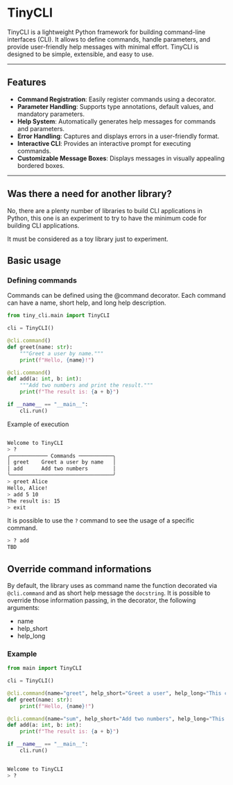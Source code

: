 # TinyCLI

TinyCLI is a lightweight Python framework for building command-line interfaces (CLI).
It allows to define commands, handle parameters, and provide user-friendly help messages with minimal effort. 
TinyCLI is designed to be simple, extensible, and easy to use.

---

## Features

- **Command Registration**: Easily register commands using a decorator.
- **Parameter Handling**: Supports type annotations, default values, and mandatory parameters.
- **Help System**: Automatically generates help messages for commands and parameters.
- **Error Handling**: Captures and displays errors in a user-friendly format.
- **Interactive CLI**: Provides an interactive prompt for executing commands.
- **Customizable Message Boxes**: Displays messages in visually appealing bordered boxes.

---

## Was there a need for another library?

No, there are a plenty number of libraries to build CLI applications in Python, this one
is an experiment to try to have the minimum code for building CLI applications.

It must be considered as a toy library just to experiment.



## Basic usage

### Defining commands

Commands can be defined using the @command decorator. Each command can have a name, short help, and long help description.

```python
from tiny_cli.main import TinyCLI

cli = TinyCLI()

@cli.command()
def greet(name: str):
    """Greet a user by name."""
    print(f"Hello, {name}!")

@cli.command()
def add(a: int, b: int):
    """Add two numbers and print the result."""
    print(f"The result is: {a + b}")

if __name__ == "__main__":
    cli.run()
```

Example of execution

```bash

Welcome to TinyCLI
> ?
╭──────────── Commands ───────────╮
│ greet    Greet a user by name   │
│ add      Add two numbers        │
╰─────────────────────────────────╯
> greet Alice
Hello, Alice!
> add 5 10
The result is: 15
> exit
```

It is possible to use the `?` command to see the usage of a specific command.

```bash
> ? add
TBD
```

## Override command informations

By default, the library uses as command name the function decorated via `@cli.command` and as short help message 
the `docstring`.
It is possible to override those information passing, in the decorator, the following arguments:

- name
- help_short
- help_long


### Example

```python
from main import TinyCLI

cli = TinyCLI()

@cli.command(name="greet", help_short="Greet a user", help_long="This command greets a user by name.")
def greet(name: str):
    print(f"Hello, {name}!")

@cli.command(name="sum", help_short="Add two numbers", help_long="This command adds two numbers and prints the result.")
def add(a: int, b: int):
    print(f"The result is: {a + b}")

if __name__ == "__main__":
    cli.run()
```


```bash

Welcome to TinyCLI
> ?
```

